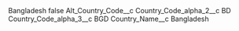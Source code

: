 <?xml version="1.0" encoding="UTF-8"?>
<CustomMetadata xmlns="http://soap.sforce.com/2006/04/metadata" xmlns:xsi="http://www.w3.org/2001/XMLSchema-instance" xmlns:xsd="http://www.w3.org/2001/XMLSchema">
    <label>Bangladesh</label>
    <protected>false</protected>
    <values>
        <field>Alt_Country_Code__c</field>
        <value xsi:nil="true"/>
    </values>
    <values>
        <field>Country_Code_alpha_2__c</field>
        <value xsi:type="xsd:string">BD</value>
    </values>
    <values>
        <field>Country_Code_alpha_3__c</field>
        <value xsi:type="xsd:string">BGD</value>
    </values>
    <values>
        <field>Country_Name__c</field>
        <value xsi:type="xsd:string">Bangladesh</value>
    </values>
</CustomMetadata>

